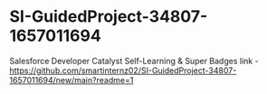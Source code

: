 # SI-GuidedProject-34807-1657011694
Salesforce Developer Catalyst Self-Learning &amp; Super Badges
link - https://github.com/smartinternz02/SI-GuidedProject-34807-1657011694/new/main?readme=1
